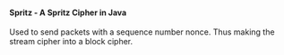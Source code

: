 #### Spritz - A Spritz Cipher in Java

Used to send packets with a sequence number nonce. Thus making the stream cipher into a block cipher.
